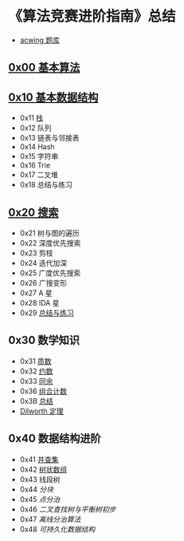 # 《算法竞赛进阶指南》总结

- [acwing 题库](https://www.acwing.com/activity/content/6/)

## [0x00 基本算法](./0x00/readme.md)

## [0x10 基本数据结构](./0x10/readme.md)

- 0x11 [栈](./0x10/0x11/readme.md)
- 0x12 队列
- 0x13 链表与邻接表
- 0x14 Hash
- 0x15 字符串
- 0x16 Trie
- 0x17 二叉堆
- 0x18 总结与练习

## [0x20 搜索](./0x20/readme.md)

- 0x21 树与图的遍历 
- 0x22 深度优先搜索 
- 0x23 剪枝 
- 0x24 迭代加深 
- 0x25 广度优先搜索 
- 0x26 广搜变形 
- 0x27 A 星 
- 0x28 IDA 星 
- 0x29 [总结与练习](./0x20/0x29/readme.md)

## 0x30 数学知识

- 0x31 [质数](./0x30/0x31/readme.md) 
- 0x32 [约数](./0x30/0x32/readme.md)
- 0x33 [同余](./0x30/0x33/readme.md)
- 0x36 [组合计数](./0x30/0x36/readme.md)
- 0x3B [总结](./0x30/0x3B/readme.md)
- [Dilworth 定理](./0x30/Dilworth.md)

## 0x40 数据结构进阶

- 0x41 [并查集](./0x40/0x41/readme.md)
- 0x42 [树状数组](./0x40/0x42/readme.md)
- 0x43 线段树
- 0x44 *分块*
- 0x45 *点分治*
- 0x46 *二叉查找树与平衡树初步*
- 0x47 *离线分治算法*
- 0x48 *可持久化数据结构*